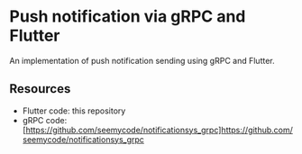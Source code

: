 # Push notification via gRPC and Flutter #

An implementation of push notification sending using gRPC and Flutter.

## Resources ##
* Flutter code: this repository
* gRPC code: [https://github.com/seemycode/notificationsys_grpc]https://github.com/seemycode/notificationsys_grpc